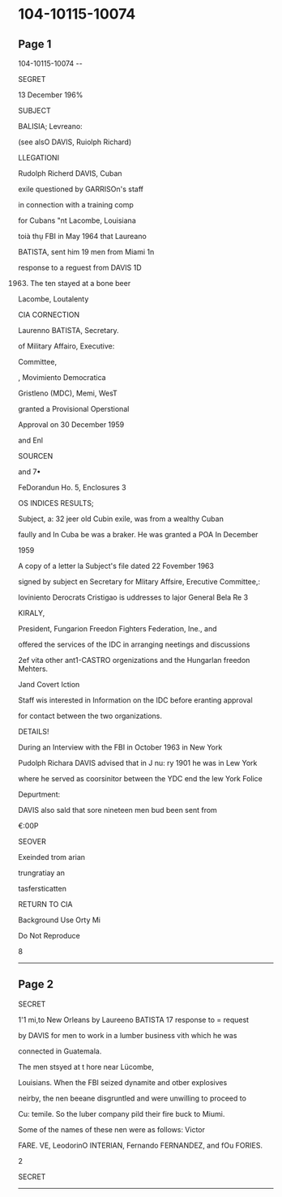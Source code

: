 # 104-10115-10074

## Page 1

104-10115-10074 --

SEGRET

13 December 196%

SUBJECT

BALISIA; Levreano:

(see alsO DAVIS, Ruiolph Richard)

LLEGATIONI

Rudolph Richerd DAVIS, Cuban

exile questioned by GARRISOn's staff

in connection with a training comp

for Cubans "nt Lacombe, Louisiana

toià thụ FBI in May 1964 that Laureano

BATISTA, sent him 19 men from Miami 1n

response to a reguest from DAVIS 1D

1963. The ten stayed at a bone beer

Lacombe, Loutalenty

CIA CORNECTION

Laurenno BATISTA, Secretary.

of Military Affairo, Executive:

Committee,

, Movimiento Democratica

Gristleno (MDC), Memi, WesT

granted a Provisional Operstional

Approval on 30 December 1959

and Enl

SOURCEN

and 7•

FeDorandun Ho. 5, Enclosures 3

OS INDICES RESULTS;

Subject, a: 32 jeer old Cubin exile, was from a wealthy Cuban

faully and In Cuba be was a braker. He was granted a POA In December

1959

A copy of a letter la Subject's file dated 22 Fovember 1963

signed by subject en Secretary for Mlitary Affsire, Erecutive Committee,:

loviniento Derocrats Cristigao is uddresses to lajor General Bela Re 3

KIRALY,

President, Fungarion Freedon Fighters Federation, Ine., and

offered the services of the IDC in arranging neetings and discussions

2ef vita other ant1-CASTRO orgenizations and the Hungarlan freedon Mehters.

Jand Covert Iction

Staff wis interested in Information on the IDC before eranting approval

for contact between the two organizations.

DETAILS!

During an Interview with the FBI in October 1963 in New York

Pudolph Richara DAVIS advised that in J nu: ry 1901 he was in Lew York

where he served as coorsinitor between the YDC end the lew York Folice

Depurtment:

DAVIS also sald that sore nineteen men bud been sent from

€:00P

SEOVER

Exeinded trom arian

trungratiay an

tasfersticatten

RETURN TO CIA

Background Use Orty Mi

Do Not Reproduce

8

---

## Page 2

SECRET

1'1 mi,to New Orleans by Laureeno BATISTA 17 response to = request

by DAVIS for men to work in a lumber business vith which he was

connected in Guatemala.

The men stsyed at t hore near Lücombe,

Louisians. When the FBI seized dynamite and otber explosives

neirby, the nen beeane disgruntled and were unwilling to proceed to

Cu: temile. So the luber company pild their fire buck to Miumi.

Some of the names of these nen were as follows: Victor

FARE. VE, LeodorinO INTERIAN, Fernando FERNANDEZ, and fOu FORIES.

2

SECRET

---

